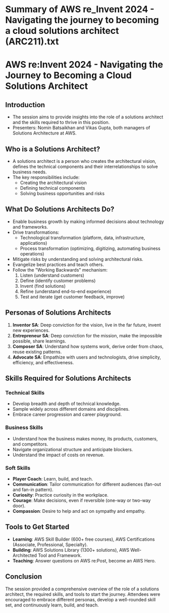 # Summary of AWS re_Invent 2024 - Navigating the journey to becoming a cloud solutions architect (ARC211).txt

# AWS re:Invent 2024 - Navigating the Journey to Becoming a Cloud Solutions Architect

## Introduction

- The session aims to provide insights into the role of a solutions architect and the skills required to thrive in this position.
- Presenters: Nomin Batsaikhan and Vikas Gupta, both managers of Solutions Architecture at AWS.

## Who is a Solutions Architect?

- A solutions architect is a person who creates the architectural vision, defines the technical components and their interrelationships to solve business needs.
- The key responsibilities include:
  - Creating the architectural vision
  - Defining technical components
  - Solving business opportunities and risks

## What Do Solutions Architects Do?

- Enable business growth by making informed decisions about technology and frameworks.
- Drive transformations:
  - Technological transformation (platform, data, infrastructure, applications)
  - Process transformation (optimizing, digitizing, automating business operations)
- Mitigate risks by understanding and solving architectural risks.
- Evangelize best practices and teach others.
- Follow the "Working Backwards" mechanism:
  1. Listen (understand customers)
  2. Define (identify customer problems)
  3. Invent (find solutions)
  4. Refine (understand end-to-end experience)
  5. Test and iterate (get customer feedback, improve)

## Personas of Solutions Architects

1. **Inventor SA**: Deep conviction for the vision, live in the far future, invent new experiences.
2. **Entrepreneur SA**: Deep conviction for the mission, make the impossible possible, share learnings.
3. **Composer SA**: Understand how systems work, derive order from chaos, reuse existing patterns.
4. **Advocate SA**: Empathize with users and technologists, drive simplicity, efficiency, and effectiveness.

## Skills Required for Solutions Architects

### Technical Skills

- Develop breadth and depth of technical knowledge.
- Sample widely across different domains and disciplines.
- Embrace career progression and career playground.

### Business Skills

- Understand how the business makes money, its products, customers, and competitors.
- Navigate organizational structure and anticipate blockers.
- Understand the impact of costs on revenue.

### Soft Skills

- **Player Coach**: Learn, build, and teach.
- **Communication**: Tailor communication for different audiences (fan-out and fan-in pattern).
- **Curiosity**: Practice curiosity in the workplace.
- **Courage**: Make decisions, even if reversible (one-way or two-way door).
- **Compassion**: Desire to help and act on sympathy and empathy.

## Tools to Get Started

- **Learning**: AWS Skill Builder (600+ free courses), AWS Certifications (Associate, Professional, Specialty).
- **Building**: AWS Solutions Library (1300+ solutions), AWS Well-Architected Tool and Framework.
- **Teaching**: Answer questions on AWS re:Post, become an AWS Hero.

## Conclusion

The session provided a comprehensive overview of the role of a solutions architect, the required skills, and tools to start the journey. Attendees were encouraged to embrace different personas, develop a well-rounded skill set, and continuously learn, build, and teach.